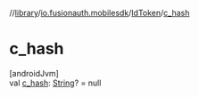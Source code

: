//[library](../../../index.md)/[io.fusionauth.mobilesdk](../index.md)/[IdToken](index.md)/[c_hash](c_hash.md)

# c_hash

[androidJvm]\
val [c_hash](c_hash.md): [String](https://kotlinlang.org/api/latest/jvm/stdlib/kotlin/-string/index.html)? = null
